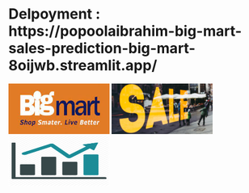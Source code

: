 <h1> Delpoyment : https://popoolaibrahim-big-mart-sales-prediction-big-mart-8oijwb.streamlit.app/</h1>
<img src="big_mart_image.jpg" width="200" height="100">
<img src="hero.jpg" width="200" height="100">
<img src="icon-chart.jpg" width="200" height="100">
